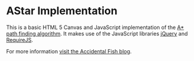 # AStar Implementation

This is a basic HTML 5 Canvas and JavaScript implementation of the [A* path finding algorithm](http://en.wikipedia.org/wiki/A*_algorithm). It makes use of the JavaScript libraries [jQuery](http://jquery.com/) and [RequireJS](http://requirejs.org/).

For more information [visit the Accidental Fish blog](http://accidentalfish.wordpress.com).
